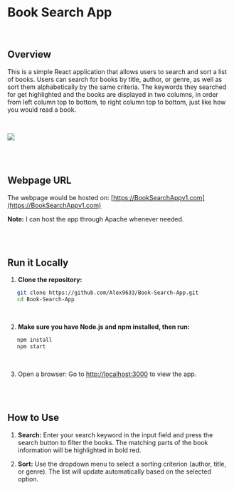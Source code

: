 # Book Search App

<br/>

## Overview

This is a simple React application that allows users to search and sort a list of books. Users can search for books by title, author, or genre, as well as sort them alphabetically by the same criteria. The keywords they searched for get highlighted and the books are displayed in two columns, in order from left column top to bottom, to right column top to bottom, just like how you would read a book.

<br/>

![](https://github.com/Alex9633/Book-Search/assets/120327803/d6f93f20-b0a5-4b25-bf63-05264b6e1471)

<br/>
<br/>

## Webpage URL

The webpage would be hosted on: [https://BookSearchAppv1.com](https://BookSearchAppv1.com)

**Note:** I can host the app through Apache whenever needed.

<br/>
<br/>

## Run it Locally

1. **Clone the repository:**

```bash
   git clone https://github.com/Alex9633/Book-Search-App.git
   cd Book-Search-App
```

<br/>

2. **Make sure you have Node.js and npm installed, then run:**

```bash
   npm install
   npm start
```

<br/>

3. Open a browser:
Go to [http://localhost:3000](http://localhost:3000) to view the app.

<br/>
<br/>

## How to Use

1. **Search:** Enter your search keyword in the input field and press the search button to filter the books. The matching parts of the book information will be highlighted in bold red.

2. **Sort:** Use the dropdown menu to select a sorting criterion (author, title, or genre). The list will update automatically based on the selected option.

